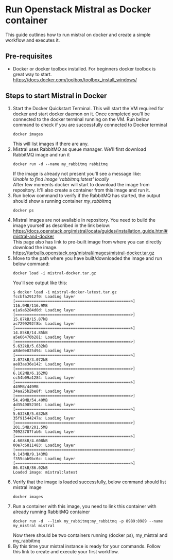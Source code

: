 # Run Openstack Mistral as Docker container

This guide outlines how to run mistral on docker and create a simple workflow and executes it.

## Pre-requisites
* Docker or docker toolbox installed. For beginners docker toolbox is great way to start.
https://docs.docker.com/toolbox/toolbox_install_windows/

## Steps to start Mistral in Docker
1. Start the Docker Quickstart Terminal. This will start the VM required for docker and start docker daemon on it.
Once completed you'll be connected to the docker terminal running on the VM.
Run below command to check if you are successfully connected to Docker terminal
     ```
   docker images
     ```
   This will list images if there are any.
2. Mistral uses RabbitMQ as queue manager. We'll first download RabbitMQ image and run it
   ```
   docker run -d --name my_rabbitmq rabbitmq
   ```
   If the image is already not present you'll see a message like:<br/>
   _Unable to find image 'rabbitmq:latest' locally_ <br/>
   After few moments docker will start to download the image from repository. It'll also create a container from this image and run it.
3. Run below command to verify if the RabbitMQ has started, the output should show a running container _my_rabbitmq_
   ```
   docker ps
   ```
4. Mistral images are not available in repository. You need to build the image yourself as described in the link below:<br/>
   https://docs.openstack.org/mistral/ocata/guides/installation_guide.html#mistral-and-docker<br/>
   This page also has link to pre-built image from where you can directly download the image.
   https://tarballs.openstack.org/mistral/images/mistral-docker.tar.gz
5. Move to the path where you have built/downloaded the image and run below command:
   ```
   docker load -i mistral-docker.tar.gz
   ```
   You'll see output like this:
   ```
   $ docker load -i mistral-docker-latest.tar.gz
   fccbfa2912f0: Loading layer [==================================================>]  116.9MB/116.9MB
   e1a9a6284d0d: Loading layer [==================================================>]  15.87kB/15.87kB
   ac7299292f8b: Loading layer [==================================================>]  14.85kB/14.85kB
   a5e66470b281: Loading layer [==================================================>]  5.632kB/5.632kB
   a8de0e025d94: Loading layer [==================================================>]  3.072kB/3.072kB
   ae83ae36e142: Loading layer [==================================================>]  6.162MB/6.162MB
   cc54b09a1284: Loading layer [==================================================>]    449MB/449MB
   34aa25b2be8f: Loading layer [==================================================>]  54.49MB/54.49MB
   4d3549052301: Loading layer [==================================================>]  5.632kB/5.632kB
   35f91544247a: Loading layer [==================================================>]  201.5MB/201.5MB
   70923787fab6: Loading layer [==================================================>]  4.608kB/4.608kB
   00e7c6811483: Loading layer [==================================================>]  9.143MB/9.143MB
   f355cab9bc6c: Loading layer [==================================================>]  86.02kB/86.02kB
   Loaded image: mistral:latest
   ```
6. Verify that the image is loaded successfully, below command should list mistral image
   ```
   docker images
   ```
7. Run a container with this image, you need to link this container with already running RabbitMQ container
   ```
   docker run -d  --link my_rabbitmq:my_rabbitmq -p 8989:8989 --name my_mistral mistral
   ```
   Now there should be two containers running (docker ps), my_mistral and my_rabbitmq
8. By this time your mistral instance is ready for your commands. Follow this link to create and execute your first workflow.